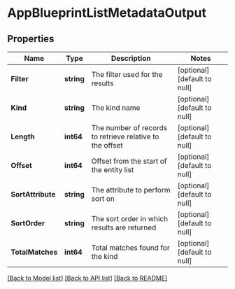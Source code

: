 # AppBlueprintListMetadataOutput

## Properties
Name | Type | Description | Notes
------------ | ------------- | ------------- | -------------
**Filter** | **string** | The filter used for the results | [optional] [default to null]
**Kind** | **string** | The kind name | [optional] [default to null]
**Length** | **int64** | The number of records to retrieve relative to the offset | [optional] [default to null]
**Offset** | **int64** | Offset from the start of the entity list | [optional] [default to null]
**SortAttribute** | **string** | The attribute to perform sort on | [optional] [default to null]
**SortOrder** | **string** | The sort order in which results are returned | [optional] [default to null]
**TotalMatches** | **int64** | Total matches found for the kind | [optional] [default to null]

[[Back to Model list]](../README.md#documentation-for-models) [[Back to API list]](../README.md#documentation-for-api-endpoints) [[Back to README]](../README.md)


